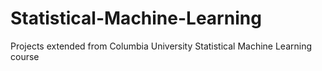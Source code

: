 # Statistical-Machine-Learning
Projects extended from Columbia University Statistical Machine Learning course 
